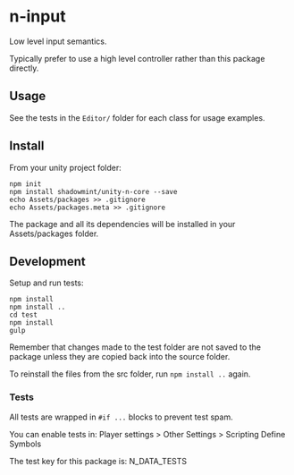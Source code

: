 # n-input

Low level input semantics.

Typically prefer to use a high level controller rather than this package
directly.

## Usage

See the tests in the `Editor/` folder for each class for usage examples.

## Install

From your unity project folder:

    npm init
    npm install shadowmint/unity-n-core --save
    echo Assets/packages >> .gitignore
    echo Assets/packages.meta >> .gitignore

The package and all its dependencies will be installed in
your Assets/packages folder.

## Development

Setup and run tests:

    npm install
    npm install ..
    cd test
    npm install
    gulp

Remember that changes made to the test folder are not saved to the package
unless they are copied back into the source folder.

To reinstall the files from the src folder, run `npm install ..` again.

### Tests

All tests are wrapped in `#if ...` blocks to prevent test spam.

You can enable tests in: Player settings > Other Settings > Scripting Define Symbols

The test key for this package is: N_DATA_TESTS
